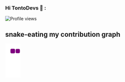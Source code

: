 ### Hi TontoDevs 👋 :

![Profile views](https://gpvc.arturio.dev/TontoDevs)

## snake-eating my contribution graph
![snake gif](https://github.com/TontoDevs/getting_badges/blob/output/github-contribution-grid-snake.gif)


<!--
**TontoDevs/TontoDevs** is a ✨ _special_ ✨ repository because its `README.md` (this file) appears on your GitHub profile.

Here are some ideas to get you started:

- 🔭 I’m currently working on ...
- 🌱 I’m currently learning ...
- 👯 I’m looking to collaborate on ...
- 🤔 I’m looking for help with ...
- 💬 Ask me about ...
- 📫 How to reach me: ...
- 😄 Pronouns: ...
- ⚡ Fun fact: ...
-->
